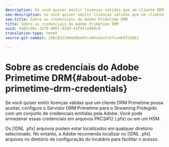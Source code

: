 ```yaml
---
description: Se você quiser emitir licenças válidas que um cliente DRM Primetime possa aceitar, configure o Servidor DRM Primetime para o Streaming Protegido com um conjunto de credenciais emitidas pela Adobe. Você pode armazenar essas credenciais em arquivos PKCS#12 (.pfx) ou em um HSM.
seo-description: Se você quiser emitir licenças válidas que um cliente DRM Primetime possa aceitar, configure o Servidor DRM Primetime para o Streaming Protegido com um conjunto de credenciais emitidas pela Adobe. Você pode armazenar essas credenciais em arquivos PKCS#12 (.pfx) ou em um HSM.
seo-title: Sobre as credenciais do Adobe Primetime DRM
title: Sobre as credenciais do Adobe Primetime DRM
uuid: 0a85c68c-3279-40bf-92d9-e1f4fce994c0
translation-type: tm+mt
source-git-commit: 29bc8323460d9be0fce66cbea7c6fce46df20d61

---
```



# Sobre as credenciais do Adobe Primetime DRM{#about-adobe-primetime-drm-credentials}

Se você quiser emitir licenças válidas que um cliente DRM Primetime possa aceitar, configure o Servidor DRM Primetime para o Streaming Protegido com um conjunto de credenciais emitidas pela Adobe. Você pode armazenar essas credenciais em arquivos PKCS#12 (.pfx) ou em um HSM.

Os [!DNL .pfx] arquivos podem estar localizados em qualquer diretório selecionado. No entanto, a Adobe recomenda localizar os [!DNL .pfx] arquivos no diretório de configuração do locatário para facilitar o acesso.
